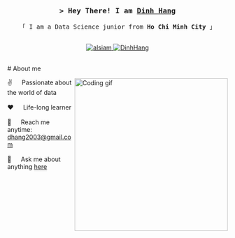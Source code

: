 
<!-- Intro  -->
<h3 align="center">
        <samp>&gt; Hey There! I am
                <b><a target="_blank" href="https://DinhHang.com">Dinh Hang</a></b>
        </samp>
</h3>
<p align="center"> 
  <samp>
    <ar>
    「 I am a Data Science junior from <b>Ho Chi Minh City</b> 」
    <br>
    <br>
  </samp>
</p>
<p align="center">
 <a href="https://alsiam.com" target="blank">
  <img src="https://img.shields.io/badge/Website-DC143C?style=for-the-badge&logo=medium&logoColor=white" alt="alsiam" />
 </a>
 <a href="https://www.linkedin.com/in/hang-dinh-986528186/" target="_blank">
  <img src="https://img.shields.io/badge/LinkedIn-0077B5?style=for-the-badge&logo=linkedin&logoColor=white" alt="DinhHang"/>

  </a> 
</p>
<br />
<!-- About Section -->
 # About me
 
<p>
 <img align="right" width="350" src="/assets/programmer.gif" alt="Coding gif" />
  
 ✌️ &emsp; Passionate about the world of data <br/><br/>
 ❤️ &emsp; Life-long learner <br/><br/>
 📧 &emsp; Reach me anytime: dhang2003@gmail.com<br/><br/>
 💬 &emsp; Ask me about anything [here]()

</p>

<br/>
<br/>
<br/>


